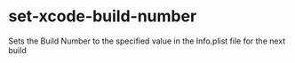 # set-xcode-build-number
Sets the Build Number to the specified value in the Info.plist file for the next build
